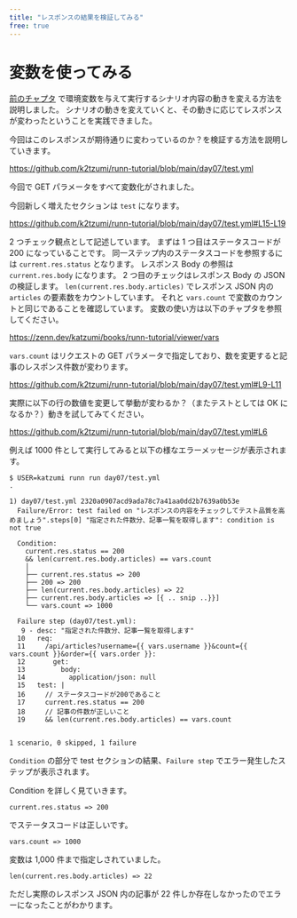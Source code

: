 ```yaml
---
title: "レスポンスの結果を検証してみる"
free: true
---
```


# 変数を使ってみる

[前のチャプタ](https://zenn.dev/katzumi/books/runn-tutorial/viewer/env-vars) で環境変数を与えて実行するシナリオ内容の動きを変える方法を説明しました。 
シナリオの動きを変えていくと、その動きに応じてレスポンスが変わったということを実践できました。

今回はこのレスポンスが期待通りに変わっているのか？を検証する方法を説明していきます。

https://github.com/k2tzumi/runn-tutorial/blob/main/day07/test.yml

今回で GET パラメータをすべて変数化がされました。

今回新しく増えたセクションは `test` になります。

https://github.com/k2tzumi/runn-tutorial/blob/main/day07/test.yml#L15-L19

2 つチェック観点として記述しています。
まずは 1 つ目はステータスコードが 200 になっていることです。
同一ステップ内のステータスコードを参照するには `current.res.status` となります。
レスポンス Body の参照は `current.res.body` になります。
2 つ目のチェックはレスポンス Body の JSON の検証します。
`len(current.res.body.articles)` でレスポンス JSON 内の `articles` の要素数をカウントしています。
それと `vars.count` で変数のカウントと同じであることを確認しています。
変数の使い方は以下のチャプタを参照してください。

https://zenn.dev/katzumi/books/runn-tutorial/viewer/vars

`vars.count` はリクエストの GET パラメータで指定しており、数を変更すると記事のレスポンス件数が変わります。

https://github.com/k2tzumi/runn-tutorial/blob/main/day07/test.yml#L9-L11

実際に以下の行の数値を変更して挙動が変わるか？（またテストとしては OK になるか？）動きを試してみてください。

https://github.com/k2tzumi/runn-tutorial/blob/main/day07/test.yml#L6

例えば 1000 件として実行してみると以下の様なエラーメッセージが表示されます。

```console
$ USER=katzumi runn run day07/test.yml        
.

1) day07/test.yml 2320a0907acd9ada78c7a41aa0dd2b7639a0b53e
  Failure/Error: test failed on "レスポンスの内容をチェックしてテスト品質を高めましょう".steps[0] "指定された件数分、記事一覧を取得します": condition is not true
  
  Condition:
    current.res.status == 200
    && len(current.res.body.articles) == vars.count
    │
    ├── current.res.status => 200
    ├── 200 => 200
    ├── len(current.res.body.articles) => 22
    ├── current.res.body.articles => [{ .. snip ..}}]
    └── vars.count => 1000
    
  Failure step (day07/test.yml):
   9 - desc: "指定された件数分、記事一覧を取得します"
  10   req:
  11     /api/articles?username={{ vars.username }}&count={{ vars.count }}&order={{ vars.order }}:
  12       get:
  13         body:
  14           application/json: null
  15   test: |
  16     // ステータスコードが200であること
  17     current.res.status == 200
  18     // 記事の件数が正しいこと
  19     && len(current.res.body.articles) == vars.count


1 scenario, 0 skipped, 1 failure
```

`Condition` の部分で test セクションの結果、`Failure step` でエラー発生したステップが表示されます。

Condition を詳しく見ていきます。

`current.res.status => 200`

でステータスコードは正しいです。

`vars.count => 1000` 

変数は 1,000 件まで指定しされていました。

`len(current.res.body.articles) => 22` 

ただし実際のレスポンス JSON 内の記事が 22 件しか存在しなかったのでエラーになったことがわかります。
